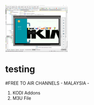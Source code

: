 # <img src="screenshots/myiptv.png" width="200px" align="center" alt="MyIPTV"/>

# testing

#FREE TO AIR CHANNELS - MALAYSIA -
1. KODI Addons
2. M3U File